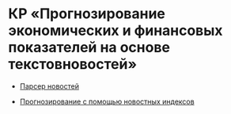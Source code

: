# КР «Прогнозирование экономических и финансовых показателей на основе текстовновостей»

* [Парсер новостей](https://github.com/hardesttype/task_examples/blob/d65bb1576f63bae36b3f4410ea16d4aaa4f6d01a/course%20work/news_parser.ipynb)

* [Прогнозирование с помощью новостных индексов](https://github.com/hardesttype/task_examples/blob/d65bb1576f63bae36b3f4410ea16d4aaa4f6d01a/course%20work/Forecasting%20with%20news.ipynb)
